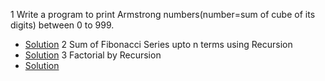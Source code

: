 1 Write a program to print Armstrong numbers(number=sum of cube of its digits) between 0 to 999.
- [Solution](MainOne.java)
2 Sum of Fibonacci Series upto n terms using Recursion
- [Solution](MainTwo.java)
3 Factorial by Recursion
- [Solution](MainThree.java)
